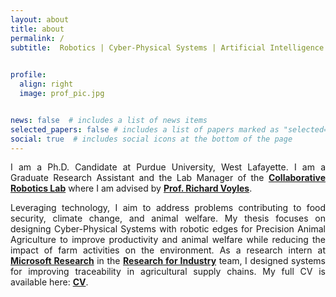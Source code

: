 ```yaml
---
layout: about
title: about
permalink: /
subtitle:  Robotics | Cyber-Physical Systems | Artificial Intelligence
          

profile:
  align: right
  image: prof_pic.jpg


news: false  # includes a list of news items
selected_papers: false # includes a list of papers marked as "selected={true}"
social: true  # includes social icons at the bottom of the page
---
```

<p style="text-align:justify">
I am a Ph.D. Candidate at Purdue University, West Lafayette. I am a Graduate Research Assistant and the Lab Manager of the <a href="https://www.purdue.edu/crl/"> <b>Collaborative Robotics Lab</b></a> where I am advised by <a href="https://web.ics.purdue.edu/~rvoyles/"><b>Prof. Richard Voyles</b></a>.</p>

  
<p style="text-align:justify"> 
Leveraging technology, I aim to address problems contributing to food security, climate change, and animal welfare. My thesis focuses on designing Cyber-Physical Systems with robotic edges for Precision Animal Agriculture to improve productivity and animal welfare while reducing the impact of farm activities on the environment. As a research intern at <a href="https://www.microsoft.com/en-us/research/"><b>Microsoft Research</b></a> in the <a href="https://www.microsoft.com/en-us/research/group/research-for-industry/"><b>Research for Industry</b></a> team, I designed systems for improving traceability in agricultural supply chains. My full CV is available here: <a href="/assets/cv.pdf"><b>CV</b></a>. </p>


